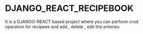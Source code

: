 # DJANGO_REACT_RECIPEBOOK
It is a DJANGO-REACT based project where you can perform crud operation for recipeee and add , delete , edit the enteries
